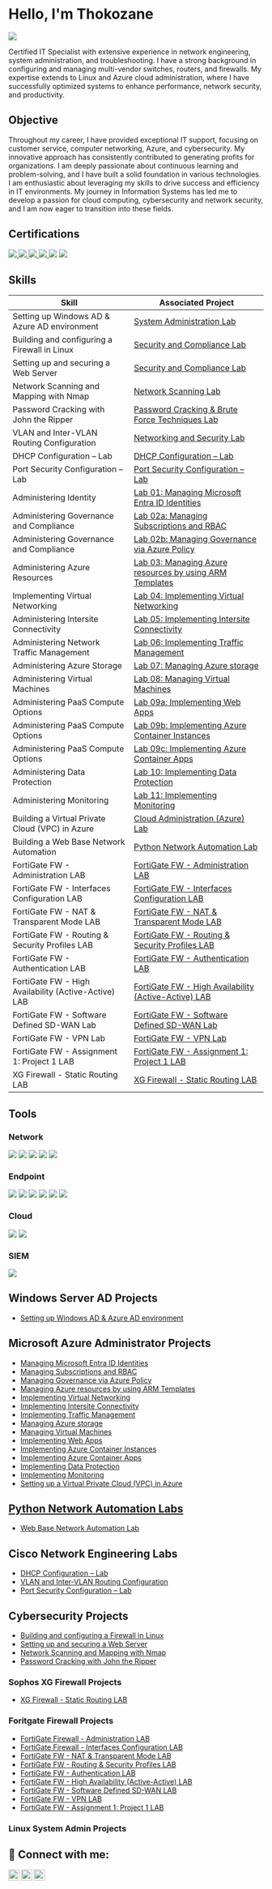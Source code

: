 # Hello, I'm Thokozane
<a href="https://www.linkedin.com/in/tempanza/"><img src="https://img.shields.io/badge/-LinkedIn-0072b1?&style=for-the-badge&logo=linkedin&logoColor=white" /></a>

Certified IT Specialist with extensive experience in network engineering, system administration, and troubleshooting. I have a strong background in configuring and managing multi-vendor switches, routers, and firewalls. My expertise extends to Linux and Azure cloud administration, where I have successfully optimized systems to enhance performance, network security, and productivity.

## Objective

Throughout my career, I have provided exceptional IT support, focusing on customer service, computer networking, Azure, and cybersecurity. My innovative approach has consistently contributed to generating profits for organizations. I am deeply passionate about continuous learning and problem-solving, and I have built a solid foundation in various technologies. I am enthusiastic about leveraging my skills to drive success and efficiency in IT environments.
My journey in Information Systems has led me to develop a passion for cloud computing, cybersecurity and network security, and I am now eager to transition into these fields.

## Certifications
<div>
<a href="https://learn.microsoft.com/api/credentials/share/en-za/tmpanza/59E21F416DEB0698?sharingId=DFE47EAE441DF46D" target="_blank">
    <img src="https://img.shields.io/badge/-Azure_Fundamentals-008000?&style=for-the-badge&logo=Microsoft_Azure&logoColor=white" />
</a>
    
<a href="https://learn.microsoft.com/api/credentials/share/en-za/tmpanza/BABF9D6E8A225013?sharingId=DFE47EAE441DF46D" target="_blank">
    <img src="https://img.shields.io/badge/-Azure_Administrator-0078D4?&style=for-the-badge&logo=Microsoft_Azure&logoColor=white" />
</a>

<a href="https://www.credly.com/badges/2cc3efe0-cd3f-42ea-817f-35ce19d389d5/public_url" target="_blank">
    <img src="https://img.shields.io/badge/-Network%2B-800080?&style=for-the-badge&logo=CompTIA&logoColor=red" />
</a>

<a href="https://www.credly.com/badges/ab3e680d-0034-471c-b668-e022e79685dc/public_url" target="_blank">
    <img src="https://img.shields.io/badge/-Security%2B-FF0000?&style=for-the-badge&logo=CompTIA&logoColor=white" />
</a>
    <img src="https://img.shields.io/badge/-Yeastar-FFD700?&style=for-the-badge&logo=Yeastar&logoColor=white" />
    <img src="https://img.shields.io/badge/-Sophos-0080DC?&style=for-the-badge&logo=Sophos&logoColor=white" />
</div>

## Skills

| Skill                                         | Associated Project         |
|-----------------------------------------------|----------------------------|
| Setting up Windows AD & Azure AD environment |<a href="https://github.com/Skyzo-hub/Setting-up-Windows-AD-Azure-AD-environment/tree/main"> System Administration Lab|
| Building and configuring a Firewall in Linux  |<a href="https://github.com/Skyzo-hub/Building-and-configuring-a-Firewall-in-Linux/tree/main"> Security and Compliance Lab|
| Setting up and securing a Web Server |<a href="https://github.com/Skyzo-hub/Setup-and-secure-a-Web-Server/tree/main"> Security and Compliance Lab|
| Network Scanning and Mapping with Nmap |<a href="https://github.com/Skyzo-hub/Network-Scanning-and-Mapping-with-Nmap/tree/main"> Network Scanning Lab|
| Password Cracking with John the Ripper |<a href="https://github.com/Skyzo-hub/Password-Cracking-with-John-the-Ripper/tree/main"> Password Cracking & Brute Force Techniques Lab|
| VLAN and Inter-VLAN Routing Configuration |<a href="https://github.com/tmpanza-lab/VLAN-and-Inter-VLAN-Routing-Configuration/tree/main"> Networking and Security Lab|
| DHCP Configuration – Lab |<a href="https://github.com/tmpanza-lab/DHCP-Configuration-Lab/tree/main"> DHCP Configuration – Lab|
| Port Security Configuration  – Lab |<a href="https://github.com/tmpanza-lab/Port-Security-Configuration-Lab-/tree/main"> Port Security Configuration – Lab|
| Administering Identity |<a href="https://github.com/tmpanza-lab/Managing-Microsoft-Entra-ID-Identities/tree/main"> Lab 01: Managing Microsoft Entra ID Identities|
| Administering Governance and Compliance |<a href="https://github.com/tmpanza-lab/Manage-Subscriptions-and-RBAC/tree/main"> Lab 02a: Managing Subscriptions and RBAC|
| Administering Governance and Compliance |<a href="https://github.com/tmpanza-lab/Manage-Governance-via-Azure-Policy/tree/main"> Lab 02b: Managing Governance via Azure Policy|
| Administering Azure Resources |<a href="https://github.com/tmpanza-lab/Managing-Azure-resources-by-using-Azure-Resource-Manager-ARM-Templates/tree/main"> Lab 03: Managing Azure resources by using ARM Templates|
| Implementing Virtual Networking |<a href="https://github.com/tmpanza-lab/Implementing-Virtual-Networking/tree/main"> Lab 04: Implementing Virtual Networking|
| Administering Intersite Connectivity |<a href="https://github.com/tmpanza-lab/Implementing-Intersite-Connectivity/tree/main"> Lab 05: Implementing Intersite Connectivity|
| Administering Network Traffic Management |<a href="https://github.com/tmpanza-lab/Implementing-Traffic-Management/tree/main"> Lab 06: Implementing Traffic Management|
| Administering Azure Storage |<a href="https://github.com/tmpanza-lab/Manage-Azure-Storage/tree/main"> Lab 07: Managing Azure storage|
| Administering Virtual Machines |<a href="https://github.com/tmpanza-lab/Managing-Virtual-Machines/tree/main"> Lab 08: Managing Virtual Machines|
| Administering PaaS Compute Options |<a href="https://github.com/tmpanza-lab/Implementing-Web-Apps/tree/main"> Lab 09a: Implementing Web Apps|
| Administering PaaS Compute Options |<a href="https://github.com/tmpanza-lab/Implementing-Azure-Container-Instances/tree/main"> Lab 09b: Implementing Azure Container Instances|
| Administering PaaS Compute Options |<a href="https://github.com/tmpanza-lab/Implementing-Azure-Container-Apps/tree/main"> Lab 09c: Implementing Azure Container Apps|
| Administering Data Protection |<a href="https://github.com/tmpanza-lab/Implementing-Data-Protection/tree/main"> Lab 10: Implementing Data Protection|
| Administering Monitoring |<a href="https://github.com/tmpanza-lab/Implementing-Monitoring/tree/main"> Lab 11: Implementing Monitoring|
| Building a Virtual Private Cloud (VPC) in Azure |<a href="https://github.com/tmpanza-lab/Setting-up-a-Virtual-Private-Cloud-VPC-in-Azure/tree/main"> Cloud Administration (Azure) Lab|
| Building a Web Base Network Automation |<a href="https://github.com/tmpanza-lab/Web-Base-Network-Automation-Lab/tree/main"> Python Network Automation Lab|
| FortiGate FW - Administration LAB |<a href="https://github.com/tmpanza-lab/FortiGate-Firewall---Administration-LAB/tree/main"> FortiGate FW - Administration LAB|
| FortiGate FW - Interfaces Configuration LAB |<a href="https://github.com/tmpanza-lab/FortiGate-Firewall---Interfaces-Configuration-LAB/tree/main"> FortiGate FW - Interfaces Configuration LAB|
| FortiGate FW - NAT & Transparent Mode LAB |<a href="https://github.com/tmpanza-lab/FortiGate-FW---NAT-Transparent-Mode-LAB/tree/main"> FortiGate FW - NAT & Transparent Mode LAB|
| FortiGate FW - Routing & Security Profiles LAB |<a href="https://github.com/tmpanza-lab/FortiGate-Firewall---Routing-LAB/tree/main"> FortiGate FW - Routing & Security Profiles LAB|
| FortiGate FW - Authentication LAB |<a href="https://github.com/tmpanza-lab/FortiGate-Firewall---Authentication-LAB/tree/main"> FortiGate FW - Authentication LAB|
| FortiGate FW - High Availability (Active-Active) LAB |<a href="https://github.com/tmpanza-lab/FortiGate-Firewall-High-Availability-Active-Active-LAB/tree/main"> FortiGate FW - High Availability (Active-Active) LAB|
| FortiGate FW - Software Defined SD-WAN Lab |<a href="https://github.com/tmpanza-lab/FortiGate-FW-SD-WAN-LAB/tree/main"> FortiGate FW - Software Defined SD-WAN Lab|
| FortiGate FW - VPN Lab |<a href="https://github.com/tmpanza-lab/FortiGate-FW-VPN-Lab/tree/main"> FortiGate FW - VPN Lab|
| FortiGate FW - Assignment 1: Project 1 LAB |<a href="https://github.com/tmpanza-lab/FortiGate-Firewall-Assignment-1/tree/main"> FortiGate FW - Assignment 1: Project 1 LAB|
| XG Firewall - Static Routing LAB |<a href=""> XG Firewall - Static Routing LAB|





## Tools

### Network
<div>
    <img src="https://img.shields.io/badge/-Wireshark-1679A7?&style=for-the-badge&logo=Wireshark&logoColor=white" />
    <img src="https://img.shields.io/badge/-Nmap-0078D7?&style=for-the-badge&logo=linux&logoColor=white" />
    <img src="https://img.shields.io/badge/-Nessus-00C176?&style=for-the-badge&logo=Tenable&logoColor=white" />
    <img src="https://img.shields.io/badge/-GNS3-0078D4?&style=for-the-badge&logo=GNS3&logoColor=white" />
    <img src="https://img.shields.io/badge/-Cisco_Packet_Tracer-1BA0D7?&style=for-the-badge&logo=Cisco&logoColor=white" />
</div>

### Endpoint
<div>
    <img src="https://img.shields.io/badge/-Microsoft_Defender_for_Endpoint-00A4EF?&style=for-the-badge&logo=Microsoft&logoColor=white" />
    <img src="https://img.shields.io/badge/-N--Central-FF6A00?&style=for-the-badge&logo=SolarWinds&logoColor=white" />
    <img src="https://img.shields.io/badge/-Sophos_Firewall-0080DC?&style=for-the-badge&logo=Sophos&logoColor=white" />
    <img src="https://img.shields.io/badge/-Windows_Server-800080?&style=for-the-badge&logo=Windows_Server&logoColor=white" />
    <img src="https://img.shields.io/badge/-Kali_Linux-557C8C?&style=for-the-badge&logo=Kali_Linux&logoColor=white" />
    <img src="https://img.shields.io/badge/-Ubuntu_Linux-E95420?&style=for-the-badge&logo=Ubuntu&logoColor=white" />
</div>

### Cloud
<div>
    <img src="https://img.shields.io/badge/-Microsoft_Azure_Portal-0078D4?&style=for-the-badge&logo=Microsoft&logoColor=white" />
    <img src="https://img.shields.io/badge/-Microsoft_365-D83B01?&style=for-the-badge&logo=Microsoft&logoColor=white" />
</div>

### SIEM
<div>
    <img src="https://img.shields.io/badge/-Microsoft_Sentinel-0078D4?&style=for-the-badge&logo=Microsoft&logoColor=white" />
</div>

## Windows Server AD Projects
- <a href="https://github.com/Skyzo-hub/Setting-up-Windows-AD-Azure-AD-environment/tree/main">Setting up Windows AD & Azure AD environment</a>

## Microsoft Azure Administrator Projects
- <a href="https://github.com/tmpanza-lab/Managing-Microsoft-Entra-ID-Identities/tree/main">Managing Microsoft Entra ID Identities
- <a href="https://github.com/tmpanza-lab/Manage-Subscriptions-and-RBAC/tree/main">Managing Subscriptions and RBAC
- <a href="https://github.com/tmpanza-lab/Manage-Governance-via-Azure-Policy/tree/main">Managing Governance via Azure Policy
- <a href="https://github.com/tmpanza-lab/Managing-Azure-resources-by-using-Azure-Resource-Manager-ARM-Templates/tree/main">Managing Azure resources by using ARM Templates
- <a href="https://github.com/tmpanza-lab/Implementing-Virtual-Networking/tree/main">Implementing Virtual Networking
- <a href="https://github.com/tmpanza-lab/Implementing-Intersite-Connectivity/tree/main">Implementing Intersite Connectivity
- <a href="https://github.com/tmpanza-lab/Implementing-Traffic-Management/tree/main">Implementing Traffic Management
- <a href="https://github.com/tmpanza-lab/Manage-Azure-Storage/tree/main">Managing Azure storage
- <a href="https://github.com/tmpanza-lab/Managing-Virtual-Machines/tree/main">Managing Virtual Machines
- <a href="https://github.com/tmpanza-lab/Implementing-Web-Apps/tree/main">Implementing Web Apps
- <a href="https://github.com/tmpanza-lab/Implementing-Azure-Container-Instances/tree/main">Implementing Azure Container Instances
- <a href="https://github.com/tmpanza-lab/Implementing-Azure-Container-Apps/tree/main">Implementing Azure Container Apps
- <a href="https://github.com/tmpanza-lab/Implementing-Data-Protection/tree/main">Implementing Data Protection
- <a href="https://github.com/tmpanza-lab/Implementing-Monitoring/tree/main">Implementing Monitoring
- <a href="https://github.com/tmpanza-lab/Setting-up-a-Virtual-Private-Cloud-VPC-in-Azure/tree/main">Setting up a Virtual Private Cloud (VPC) in Azure

## Python Network Automation Labs
-  <a href="https://github.com/tmpanza-lab/Web-Base-Network-Automation-Lab/tree/main">Web Base Network Automation Lab</a>

## Cisco Network Engineering Labs
- <a href="https://github.com/tmpanza-lab/DHCP-Configuration-Lab/tree/main">DHCP Configuration – Lab</a>
- <a href="https://github.com/tmpanza-lab/VLAN-and-Inter-VLAN-Routing-Configuration/tree/main">VLAN and Inter-VLAN Routing Configuration</a>
- <a href="https://github.com/tmpanza-lab/Port-Security-Configuration-Lab-/tree/main">Port Security Configuration – Lab</a>

## Cybersecurity Projects
- <a href="https://github.com/Skyzo-hub/Building-and-configuring-a-Firewall-in-Linux/tree/main">Building and configuring a Firewall in Linux</a>
- <a href="https://github.com/Skyzo-hub/Setup-and-secure-a-Web-Server/tree/main">Setting up and securing a Web Server</a>
- <a href="https://github.com/Skyzo-hub/Network-Scanning-and-Mapping-with-Nmap/tree/main">Network Scanning and Mapping with Nmap</a>
- <a href="https://github.com/Skyzo-hub/Password-Cracking-with-John-the-Ripper/tree/main">Password Cracking with John the Ripper</a>

### Sophos XG Firewall Projects
- <a href="">XG Firewall - Static Routing LAB</a>


### Foritgate Firewall Projects
- <a href="https://github.com/tmpanza-lab/FortiGate-Firewall---Administration-LAB/tree/main">FortiGate Firewall - Administration LAB</a>
- <a href="https://github.com/tmpanza-lab/FortiGate-Firewall---Interfaces-Configuration-LAB/tree/main">FortiGate Firewall - Interfaces Configuration LAB</a>
- <a href="https://github.com/tmpanza-lab/FortiGate-FW---NAT-Transparent-Mode-LAB/tree/main">FortiGate FW - NAT & Transparent Mode LAB</a>
- <a href="https://github.com/tmpanza-lab/FortiGate-Firewall---Routing-LAB/tree/main">FortiGate FW - Routing & Security Profiles LAB</a>
- <a href="https://github.com/tmpanza-lab/FortiGate-Firewall---Authentication-LAB/tree/main">FortiGate FW - Authentication LAB</a>
- <a href="https://github.com/tmpanza-lab/FortiGate-Firewall-High-Availability-Active-Active-LAB/tree/main">FortiGate FW - High Availability (Active-Active) LAB</a>
- <a href="https://github.com/tmpanza-lab/FortiGate-FW-SD-WAN-LAB/tree/main">FortiGate FW - Software Defined SD-WAN LAB</a>
- <a href="https://github.com/tmpanza-lab/FortiGate-FW-VPN-Lab/tree/main">FortiGate FW - VPN LAB</a>
- <a href="https://github.com/tmpanza-lab/FortiGate-Firewall-Assignment-1/tree/main">FortiGate FW - Assignment 1: Project 1 LAB</a>

### Linux System Admin Projects





<h2> 🤳 Connect with me:</h2>

[<img align="left" alt="Skyzo | Twitter" width="22px" src="https://cdn.jsdelivr.net/npm/simple-icons@v3/icons/twitter.svg" />][twitter]
[<img align="left" alt="Skyzo | LinkedIn" width="22px" src="https://cdn.jsdelivr.net/npm/simple-icons@v3/icons/linkedin.svg" />][linkedin]
[<img align="left" alt="Skyzo | Instagram" width="22px" src="https://cdn.jsdelivr.net/npm/simple-icons@v3/icons/instagram.svg" />][instagram]

[twitter]: https://x.com/skyzo_sa
[instagram]: https://www.instagram.com/skyzo_sa/
[linkedin]: https://linkedin.com/in/tempanza
